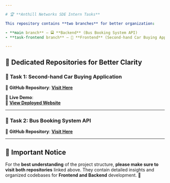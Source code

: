 ```yaml
---

# 🏆 **Anthill Networks SDE Intern Tasks**  

This repository contains **two branches** for better organization:  

- **main branch** – 🚍 **Backend** (Bus Booking System API)  
- **task-frontend branch** – 🚗 **Frontend** (Second-hand Car Buying Application)  

---
```


## 📌 **Dedicated Repositories for Better Clarity**  

### 🚗 **Task 1: Second-hand Car Buying Application**  
🔗 **GitHub Repository**: [**Visit Here**](https://github.com/rithigavijayendran/Anthill-Networks-CarBuying.git)  

🚀 **Live Demo**:  
🔗 [**View Deployed Website**](https://anthill-networks-carbuying.netlify.app/)  

---

### 🚌 **Task 2: Bus Booking System API**  
🔗 **GitHub Repository**: [**Visit Here**](https://github.com/rithigavijayendran/Anthill-Backend.git)  

---

## 📢 **Important Notice**  
For the **best understanding** of the project structure, **please make sure to visit both repositories** linked above. They contain detailed insights and organized codebases for **Frontend and Backend** development. 🚀  
